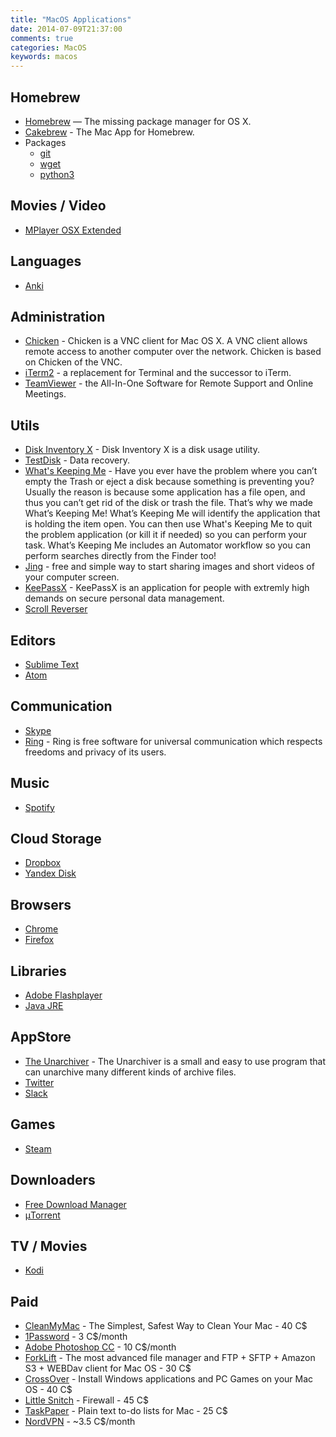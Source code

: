 ```yaml
---
title: "MacOS Applications"
date: 2014-07-09T21:37:00
comments: true
categories: MacOS
keywords: macos
---
```


## Homebrew
* [Homebrew](http://brew.sh/) — The missing package manager for OS X.
* [Cakebrew](https://www.cakebrew.com/) - The Mac App for Homebrew.
* Packages
	* [git](http://git-scm.com/)
	* [wget](https://www.gnu.org/software/wget/)
	* [python3](https://www.python.org/download/releases/3.0/)

## Movies / Video
* [MPlayer OSX Extended](http://mplayerosx.ch/)

## Languages
* [Anki](https://apps.ankiweb.net/)

## Administration
* [Chicken](http://chicken.sourceforge.net/) - Chicken is a VNC client for Mac OS X. A VNC client allows remote access to another computer over the network. Chicken is based on Chicken of the VNC.
* [iTerm2](http://www.iterm2.com/) - a replacement for Terminal and the successor to iTerm.
* [TeamViewer](http://www.teamviewer.com/) - the All-In-One Software
for Remote Support and Online Meetings.

## Utils
* [Disk Inventory X](http://www.derlien.com/) - Disk Inventory X is a disk usage utility.
* [TestDisk](http://www.cgsecurity.org/wiki/TestDisk) - Data recovery.
* [What's Keeping Me](http://www.hamsoftengineering.com/products/wkm/wkm.html) -  Have you ever have the problem where you can’t empty the Trash or eject a disk because something is preventing you? Usually the reason is because some application has a file open, and thus you can’t get rid of the disk or trash the file. That’s why we made What’s Keeping Me! What’s Keeping Me will identify the application that is holding the item open. You can then use What's Keeping Me to quit the problem application (or kill it if needed) so you can perform your task. What’s Keeping Me includes an Automator workflow so you can perform searches directly from the Finder too!
* [Jing](http://www.techsmith.com/jing.html) - free and simple way to start sharing images and short videos of your computer screen.
* [KeePassX](http://www.keepassx.org/) - KeePassX is an application for people with extremly high demands on secure personal data management.
* [Scroll Reverser](https://pilotmoon.com/scrollreverser/)

## Editors
* [Sublime Text](https://www.sublimetext.com/)
* [Atom](https://atom.io/)

## Communication
* [Skype](http://www.skype.com/)
* [Ring](https://ring.cx/) - Ring is free software for universal communication which respects freedoms and privacy of its users.

## Music
* [Spotify](https://www.spotify.com)

## Cloud Storage
* [Dropbox](https://www.dropbox.com/)
* [Yandex Disk](https://disk.yandex.com/)

## Browsers
* [Chrome](https://www.google.com/intl/en/chrome/browser/)
* [Firefox](http://www.mozilla.org/en-US/firefox/new/)

## Libraries
* [Adobe Flashplayer](http://get.adobe.com/en/flashplayer/)
* [Java JRE](http://www.oracle.com/technetwork/java/javase/downloads/jre7-downloads-1880261.html)

## AppStore
* [The Unarchiver](https://itunes.apple.com/app/the-unarchiver/id425424353?mt=12&ls=1) - The Unarchiver is a small and easy to use program that can unarchive many different kinds of archive files.
* [Twitter](https://itunes.apple.com/app/twitter/id409789998?mt=12)
* [Slack](https://itunes.apple.com/app/slack/id803453959?ls=1&mt=12)

## Games
* [Steam](http://store.steampowered.com/)

## Downloaders
* [Free Download Manager](http://freedownloadmanager.org)
* [μTorrent](http://www.utorrent.com/)

## TV / Movies
* [Kodi](https://kodi.tv/)

## Paid
* [CleanMyMac](http://macpaw.com/cleanmymac) - The Simplest, Safest Way to Clean Your Mac - 40 C$
* [1Password](https://agilebits.com/onepassword) - 3 C$/month
* [Adobe Photoshop CC](https://www.adobe.com/ca/products/photoshop/free-trial-download.html) - 10 C$/month
* [ForkLift](http://www.binarynights.com/forklift/) - The most advanced file manager and FTP + SFTP + Amazon S3 + WEBDav client for Mac OS - 30 C$
* [CrossOver](http://www.codeweavers.com/products/) - Install Windows applications and PC Games on your Mac OS - 40 C$
* [Little Snitch](http://www.obdev.at/products/littlesnitch/index.html) - Firewall - 45 C$
* [TaskPaper](https://www.taskpaper.com/) - Plain text to-do lists for Mac - 25 C$
* [NordVPN](https://nordvpn.com) - ~3.5 C$/month
